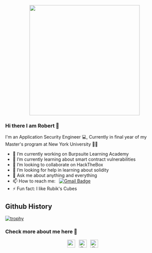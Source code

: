 <p align="Center" ><img src="https://camo.githubusercontent.com/3b7c592ede97b6138ffd4b1cc1541c2f3b11fd39/687474703a2f2f33312e6d656469612e74756d626c722e636f6d2f31376665613932306666333665663466356238373764353231366137616164392f74756d626c725f6d6f39786a65387a5a34317163626975666f315f313238302e676966" height="350px" width ="350px"></p>

### Hi there I am Robert 👋

I'm an Application Security Engineer 💻, Currently in final year of my Master's program at New York University 👨‍🎓

- 🔭 I’m currently working on Burpsuite Learning Academy
- 🌱 I’m currently learning about smart contract vulnerabilities
- 👯 I’m looking to collaborate on HackTheBox
- 🤔 I’m looking for help in learning about solidity
- 💬 Ask me about anything and everything 
- 📫 How to reach me: &nbsp;&nbsp;[![Gmail Badge](https://img.shields.io/badge/-Gmail-c14438?style=flat-square&logo=Gmail&logoColor=white&link=mailto:rcimarelli.com)](mailto:rc4544@nyu.edu)
- ⚡ Fun fact: I like Rubik's Cubes

## Github History 
[![trophy](https://github-profile-trophy.vercel.app/?username=rangelo313)](https://github.com/rangelo313/github-profile-trophy)


### Check more about me here 🌟 

<p align="center">
<a href="https://www.linkedin.com/in/robertcimarelli/" target="_blank"><img align="center" src="https://cdn.jsdelivr.net/npm/simple-icons@3.1.0/icons/linkedin.svg" alt="rangelo313" height="25" width="25" /></a>&nbsp;&nbsp;
<a href="https://twitter.com/rangelo313" target="_blank"><img align="center" src="https://cdn.jsdelivr.net/npm/simple-icons@3.0.1/icons/twitter.svg" alt="@_rangelo313" height="25" width="25" /></a>&nbsp;&nbsp;
<a href="https://www.rcimarelli.com" target="_blank"><img align="center" src="https://cdn.jsdelivr.net/npm/simple-icons@3.0.1/icons/dev-dot-to.svg" alt="@raghavbyte" height="25" width="25" /></a> &nbsp;&nbsp;
</p>
